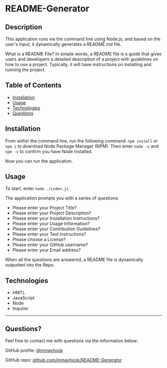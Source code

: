 # README-Generator

## Description 
  
This application runs via the command line using Node.js, and based on the user's input; it dynamically generates a README.md file.

What is a README File? In simple words, a README file is a guide that gives users and developers a detailed description of a project with guidelines on how to use a project. Typically, it will have instructions on installing and running the project.


## Table of Contents

* [Installation](#installation)
* [Usage](#usage)
* [Technologies](#technologies)
* [Questions](#questions)
  

## Installation

From within the command line, run the following command: `npm install` or `npm i` to download Node Package Manager (NPM).  Then enter `node -v` and `npm -v` to confirm you have Node installed. 

Now you can run the application. 


## Usage 

To start, enter `node ./index.js` . 

The application prompts you with a series of questions: 
- Please enter your Project Title?
- Please enter your Project Description? 
- Please enter your Installation Instructions? 
- Please enter your Usage Information? 
- Please enter your Contribution Guidelines? 
- Please enter your Test Instructions? 
- Please choose a License?
- Please enter your GitHub username? 
- Please enter your Email address?

When all the questions are answered, a README file is dynamically outputted into the Repo. 


## Technologies

- HMTL
- JavaScript
- Node
- Inquirer

---

## Questions?
Feel free to contact me with questions via the information below:

GitHub profile: [@jnmayhook](https://github.com/jnmayhook)

GitHub repo: [github.com/jnmayhook/README-Generator](https://github.com/jnmayhook/README-Generator)